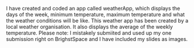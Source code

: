 I have created and coded an app called weatherApp, which displays the days of the week, minimum temperature, maximum temperature and what the weather conditions will be like. This weather app has been created by a local weather organisation. 
It also displays the average of the weekly temperature. Please note: I mistakely submiited and used up my one submission right on BrighstSpace and I have included my slides as images.
